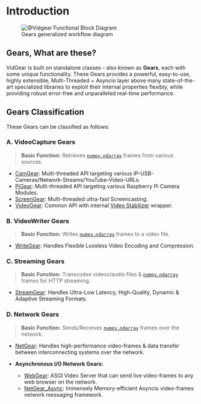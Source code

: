 <!--
===============================================
vidgear library source-code is deployed under the Apache 2.0 License:

Copyright (c) 2019-2020 Abhishek Thakur(@abhiTronix) <abhi.una12@gmail.com>

Licensed under the Apache License, Version 2.0 (the "License");
you may not use this file except in compliance with the License.
You may obtain a copy of the License at

   http://www.apache.org/licenses/LICENSE-2.0

Unless required by applicable law or agreed to in writing, software
distributed under the License is distributed on an "AS IS" BASIS,
WITHOUT WARRANTIES OR CONDITIONS OF ANY KIND, either express or implied.
See the License for the specific language governing permissions and
limitations under the License.
===============================================
-->

# Introduction

<figure>
  <img src="../assets/images/gears_fbd.png" loading="lazy" alt="@Vidgear Functional Block Diagram"/>
  <figcaption>Gears generalized workflow diagram</figcaption>
</figure>

## Gears, What are these?

VidGear is built on standalone classes - also known as **Gears**, each with some unique functionality. These Gears provides a powerful, easy-to-use, highly extensible, Multi-Threaded + Asyncio layer above many state-of-the-art specialized libraries to exploit their internal properties flexibly, while providing robust error-free and unparalleled real-time performance.

## Gears Classification

These Gears can be classified as follows:

### A. VideoCapture Gears

> **Basic Function:** Retrieves [`numpy.ndarray`](https://numpy.org/doc/1.18/reference/generated/numpy.ndarray.html#numpy-ndarray) frames from various sources.

* [CamGear](camgear/overview/): Multi-threaded API targeting various IP-USB-Cameras/Network-Streams/YouTube-Video-URLs.
* [PiGear](pigear/overview/): Multi-threaded API targeting  various Raspberry Pi Camera Modules.
* [ScreenGear](screengear/overview/): Multi-threaded ultra-fast Screencasting.    
* [VideoGear](videogear/overview/): Common API with internal [Video Stabilizer](stabilizer/overview/) wrapper.  

### B. VideoWriter Gears

> **Basic Function:** Writes [`numpy.ndarray`](https://numpy.org/doc/1.18/reference/generated/numpy.ndarray.html#numpy-ndarray) frames to a video file.

* [WriteGear](writegear/introduction/): Handles Flexible Lossless Video Encoding and Compression.

### C. Streaming Gears

> **Basic Function:** Transcodes videos/audio files & [`numpy.ndarray`](https://numpy.org/doc/1.18/reference/generated/numpy.ndarray.html#numpy-ndarray) frames for HTTP streaming.

* [StreamGear](streamgear/overview/): Handles Ultra-Low Latency, High-Quality, Dynamic & Adaptive Streaming Formats.

### D. Network Gears

> **Basic Function:** Sends/Receives [`numpy.ndarray`](https://numpy.org/doc/1.18/reference/generated/numpy.ndarray.html#numpy-ndarray) frames over the network.

* [NetGear](netgear/overview/): Handles high-performance video-frames & data transfer between interconnecting systems over the network.

* **Asynchronous I/O Network Gears:**

    * [WebGear](webgear/overview/): ASGI Video Server that can send live video-frames to any web browser on the network.
    * [NetGear_Async](netgear_async/overview/): Immensely Memory-efficient Asyncio video-frames network messaging framework.

&thinsp;